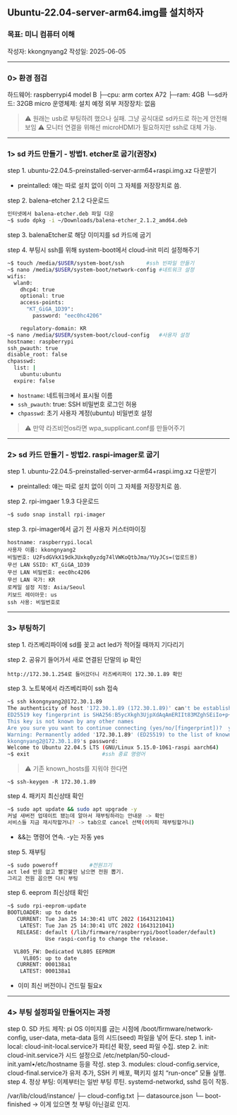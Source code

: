 ## Ubuntu-22.04-server-arm64.img를 설치하자

### 목표: 미니 컴퓨터 이해
작성자: kkongnyang2 작성일: 2025-06-05

---
### 0> 환경 점검

하드웨어: raspberrypi4 model B
├─cpu: arm cortex A72
├─ram: 4GB
└─sd카드: 32GB micro
운영체제: 설치 예정
외부 저장장치: 없음

> ⚠️ 원래는 usb로 부팅하려 했으나 실패. 그냥 공식대로 sd카드로 하는게 안전해보임
> ⚠️ 모니터 연결을 위해선 microHDMI가 필요하지만 ssh로 대체 가능.

---
### 1> sd 카드 만들기 - 방법1. etcher로 굽기(권장x)

step 1. ubuntu-22.04.5-preinstalled-server-arm64+raspi.img.xz 다운받기
* preintalled: 얘는 따로 설치 없이 이미 그 자체를 저장장치로 씀.

step 2. balena-etcher 2.1.2 다운로드
```bash
인터넷에서 balena-etcher.deb 파일 다운
~$ sudo dpkg -i ~/Downloads/balena-etcher_2.1.2_amd64.deb
```
step 3. balenaEtcher로 해당 이미지를 sd 카드에 굽기

step 4. 부팅시 ssh를 위해 system-boot에서 cloud-init 미리 설정해주기

```bash
~$ touch /media/$USER/system-boot/ssh       #ssh 빈파일 만들기
~$ nano /media/$USER/system-boot/network-config #네트워크 설정
wifis:
  wlan0:
    dhcp4: true
    optional: true
    access-points:
      "KT_GiGA_1D39":
        password: "eec0hc4206"

    regulatory-domain: KR
~$ nano /media/$USER/system-boot/cloud-config   #사용자 설정
hostname: raspberrypi
ssh_pwauth: true
disable_root: false
chpasswd:
  list: |
    ubuntu:ubuntu
  expire: false
```
* `hostname`: 네트워크에서 표시될 이름
* `ssh_pwauth`: true: SSH 비밀번호 로그인 허용
* `chpasswd`: 초기 사용자 계정(ubuntu) 비밀번호 설정

> ⚠️ 만약 라즈비언os라면 wpa_supplicant.conf를 만들어주기

---
### 2> sd 카드 만들기 - 방법2. raspi-imager로 굽기

step 1. ubuntu-22.04.5-preinstalled-server-arm64+raspi.img.xz 다운받기
* preintalled: 얘는 따로 설치 없이 이미 그 자체를 저장장치로 씀.

step 2. rpi-imgaer 1.9.3 다운로드
```bash
~$ sudo snap install rpi-imager
```
step 3. rpi-imager에서 굽기 전 사용자 커스터마이징
```
hostname: raspberrypi.local
사용자 이름: kkongnyang2
비밀번호: U2FsdGVkX19dkJUxkq0yzdg74lVWKoQtbJma/YUyJCs=(업로드용)
무선 LAN SSID: KT_GiGA_1D39
무선 LAN 비밀번호: eec0hc4206
무선 LAN 국가: KR
로케일 설정 지정: Asia/Seoul
키보드 레이아웃: us
ssh 사용: 비밀번호로
```

---
### 3> 부팅하기

step 1. 라즈베리파이에 sd를 꽂고 act led가 적어질 때까지 기다리기

step 2. 공유기 들어가서 새로 연결된 단말의 ip 확인
```
http://172.30.1.254로 들어갔더니 라즈베리파이 172.30.1.89 확인
```

step 3. 노트북에서 라즈베리파이 ssh 접속
```bash
~$ ssh kkongnyang2@172.30.1.89
The authenticity of host '172.30.1.89 (172.30.1.89)' can't be established.
ED25519 key fingerprint is SHA256:B5ycXkgh3UjpXdAqAmERIIt83MZghSEiIo+p+tj3fvo.    #처음에 ssh키 생성
This key is not known by any other names
Are you sure you want to continue connecting (yes/no/[fingerprint])?  yes
Warning: Permanently added '172.30.1.89' (ED25519) to the list of known hosts.
kkongnyang2@172.30.1.89's password: 
Welcome to Ubuntu 22.04.5 LTS (GNU/Linux 5.15.0-1061-raspi aarch64)
~$ exit                       #ssh 종료 명령어
```

> ⚠️ 기존 known_hosts를 지워야 한다면
```
~$ ssh-keygen -R 172.30.1.89
```

step 4. 패키지 최신상태 확인
```bash
~$ sudo apt update && sudo apt upgrade -y
커널 새버전 업데이트 됐는데 알아서 재부팅하라는 안내문 -> 확인
서비스들 지금 재시작할거니? -> tab으로 cancel 선택(어차피 재부팅할거니)
```
* &&는 명령어 연속. -y는 자동 yes

step 5. 재부팅
```bash
~$ sudo poweroff          #전원끄기
act led 반응 없고 빨간불만 남으면 전원 뽑기.
그리고 전원 꼽으면 다시 부팅
```

step 6. eeprom 최신상태 확인
```bash
~$ sudo rpi-eeprom-update
BOOTLOADER: up to date
   CURRENT: Tue Jan 25 14:30:41 UTC 2022 (1643121041)
    LATEST: Tue Jan 25 14:30:41 UTC 2022 (1643121041)
   RELEASE: default (/lib/firmware/raspberrypi/bootloader/default)
            Use raspi-config to change the release.

  VL805_FW: Dedicated VL805 EEPROM
     VL805: up to date
   CURRENT: 000138a1
    LATEST: 000138a1
```
* 이미 최신 버전이니 건드릴 필요x

---
### 4> 부팅 설정파일 만들어지는 과정

step 0. SD 카드 제작:	pi OS 이미지를 굽는 시점에 /boot/firmware/network-config, user-data, meta-data 등의 시드(seed) 파일을 넣어 둔다.
step 1. init-local: cloud-init-local.service가 파티션 확장, seed 파일 수집.
step 2. init: cloud-init.service가 시드 설정으로 /etc/netplan/50-cloud-init.yaml•/etc/hostname 등을 작성.
step 3. modules: cloud-config.service, cloud-final.service가 유저 추가, SSH 키 배포, 팩키지 설치 “run-once” 모듈 실행.
step 4. 정상 부팅: 이제부터는 일반 부팅 루틴. systemd-networkd, sshd 등이 작동.

/var/lib/cloud/instance/
├─ cloud-config.txt
├─ datasource.json
└─ boot-finished -> 이게 있으면 첫 부팅 아닌걸로 인지.
